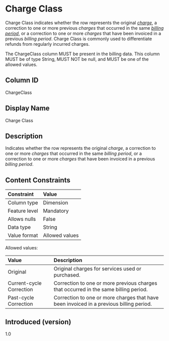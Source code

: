 # Charge Class

Charge Class indicates whether the row represents the original [*charge*](#glossary:charge), a correction to one or more previous *charges* that occurred in the same [*billing period*](#glossary:billing-period), or a correction to one or more *charges* that have been invoiced in a previous *billing period*. Charge Class is commonly used to differentiate refunds from regularly incurred charges.

The ChargeClass column MUST be present in the billing data. This column MUST be of type String, MUST NOT be null, and MUST be one of the allowed values.

## Column ID

ChargeClass

## Display Name

Charge Class

## Description

Indicates whether the row represents the original *charge*, a correction to one or more *charges* that occurred in the same *billing period*, or a correction to one or more *charges* that have been invoiced in a previous *billing period*.

## Content Constraints

| Constraint      | Value          |
|:----------------| :--------------|
| Column type     | Dimension      |
| Feature level   | Mandatory      |
| Allows nulls    | False          |
| Data type       | String         |
| Value format    | Allowed values |

Allowed values:

| Value                    | Description |
|:-------------------------|:------------|
| Original                 | Original charges for services used or purchased.                                        |
| Current-cycle Correction | Correction to one or more previous charges that occurred in the same billing period.    |
| Past-cycle Correction    | Correction to one or more charges that have been invoiced in a previous billing period. |

## Introduced (version)

1.0
